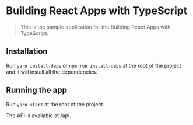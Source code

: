# Building React Apps with TypeScript

> This is the sample application for the Building React Apps with TypeScript.

## Installation

Run `yarn install-deps` or `npm run install-deps` at the root of the project and it will install all the dependencies.

## Running the app

Run `yarn start` at the root of the project.

The API is available at /api.
